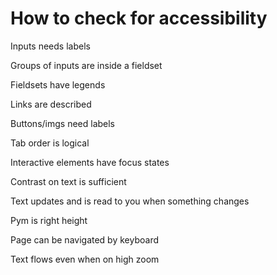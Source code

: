 # How to check for accessibility

Inputs needs labels

Groups of inputs are inside a fieldset

Fieldsets have legends

Links are described

Buttons/imgs need labels

Tab order is logical

Interactive elements have focus states

Contrast on text is sufficient

Text updates and is read to you when something changes

Pym is right height

Page can be navigated by keyboard

Text flows even when on high zoom